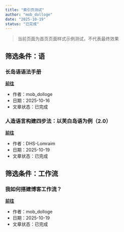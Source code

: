 ```yaml
---
title: "索引页测试"
author: "mob_dolloge"
date: "2025-10-19"
status: "已完成"
---
```


> 当前页面为首页页面样式示例测试，不代表最终效果

## 筛选条件：语

### 长岛语语法手册
**[前往](longoue_lang.html)**
- 作者：mob_dolloge
- 日期：2025-10-16
- 文章状态：已完成

### 人造语言构建四步法：以芙白岛语为例（2.0）
**[前往](人造语言构建四步法：以芙白岛语为例（2.0）.html)**
- 作者：DHS-Lomraim
- 日期：2025-10-19
- 文章状态：已完成

## 筛选条件：工作流

### 我如何搭建博客工作流？
**[前往](build_blog_workflow.html)**
- 作者：mob_dolloge
- 日期：2025-10-19
- 文章状态：已完成